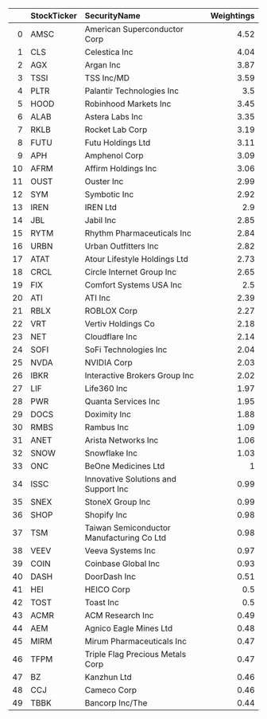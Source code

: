 |    | StockTicker   | SecurityName                              |   Weightings |
|---:|:--------------|:------------------------------------------|-------------:|
|  0 | AMSC          | American Superconductor Corp              |         4.52 |
|  1 | CLS           | Celestica Inc                             |         4.04 |
|  2 | AGX           | Argan Inc                                 |         3.87 |
|  3 | TSSI          | TSS Inc/MD                                |         3.59 |
|  4 | PLTR          | Palantir Technologies Inc                 |         3.5  |
|  5 | HOOD          | Robinhood Markets Inc                     |         3.45 |
|  6 | ALAB          | Astera Labs Inc                           |         3.35 |
|  7 | RKLB          | Rocket Lab Corp                           |         3.19 |
|  8 | FUTU          | Futu Holdings Ltd                         |         3.11 |
|  9 | APH           | Amphenol Corp                             |         3.09 |
| 10 | AFRM          | Affirm Holdings Inc                       |         3.06 |
| 11 | OUST          | Ouster Inc                                |         2.99 |
| 12 | SYM           | Symbotic Inc                              |         2.92 |
| 13 | IREN          | IREN Ltd                                  |         2.9  |
| 14 | JBL           | Jabil Inc                                 |         2.85 |
| 15 | RYTM          | Rhythm Pharmaceuticals Inc                |         2.84 |
| 16 | URBN          | Urban Outfitters Inc                      |         2.82 |
| 17 | ATAT          | Atour Lifestyle Holdings Ltd              |         2.73 |
| 18 | CRCL          | Circle Internet Group Inc                 |         2.65 |
| 19 | FIX           | Comfort Systems USA Inc                   |         2.5  |
| 20 | ATI           | ATI Inc                                   |         2.39 |
| 21 | RBLX          | ROBLOX Corp                               |         2.27 |
| 22 | VRT           | Vertiv Holdings Co                        |         2.18 |
| 23 | NET           | Cloudflare Inc                            |         2.14 |
| 24 | SOFI          | SoFi Technologies Inc                     |         2.04 |
| 25 | NVDA          | NVIDIA Corp                               |         2.03 |
| 26 | IBKR          | Interactive Brokers Group Inc             |         2.02 |
| 27 | LIF           | Life360 Inc                               |         1.97 |
| 28 | PWR           | Quanta Services Inc                       |         1.95 |
| 29 | DOCS          | Doximity Inc                              |         1.88 |
| 30 | RMBS          | Rambus Inc                                |         1.09 |
| 31 | ANET          | Arista Networks Inc                       |         1.06 |
| 32 | SNOW          | Snowflake Inc                             |         1.03 |
| 33 | ONC           | BeOne Medicines Ltd                       |         1    |
| 34 | ISSC          | Innovative Solutions and Support Inc      |         0.99 |
| 35 | SNEX          | StoneX Group Inc                          |         0.99 |
| 36 | SHOP          | Shopify Inc                               |         0.98 |
| 37 | TSM           | Taiwan Semiconductor Manufacturing Co Ltd |         0.98 |
| 38 | VEEV          | Veeva Systems Inc                         |         0.97 |
| 39 | COIN          | Coinbase Global Inc                       |         0.93 |
| 40 | DASH          | DoorDash Inc                              |         0.51 |
| 41 | HEI           | HEICO Corp                                |         0.5  |
| 42 | TOST          | Toast Inc                                 |         0.5  |
| 43 | ACMR          | ACM Research Inc                          |         0.49 |
| 44 | AEM           | Agnico Eagle Mines Ltd                    |         0.48 |
| 45 | MIRM          | Mirum Pharmaceuticals Inc                 |         0.47 |
| 46 | TFPM          | Triple Flag Precious Metals Corp          |         0.47 |
| 47 | BZ            | Kanzhun Ltd                               |         0.46 |
| 48 | CCJ           | Cameco Corp                               |         0.46 |
| 49 | TBBK          | Bancorp Inc/The                           |         0.44 |